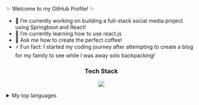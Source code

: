 ✨ Welcome to my GitHub Profile! ✨

- 🔭 I’m currently working on building a full-stack social media project using Springboot and React!
- 🌱 I’m currently learning how to use react.js
- 💬 Ask me how to create the perfect coffee!
- ⚡ Fun fact: I started my coding journey after attempting to create a blog for my family to see while I was away solo backpacking!



<h3 align="center"> Tech Stack</h3>
<p align="center"> 
  <img src="https://skillicons.dev/icons?i=git,js,html,css,java,react,postgresql" />
  </a>
</p>



<details>
  
<summary>My top languages</summary>

| Ability | Languages |               
|--------:|---------------|                
| Intermediate| Java      |                
| Intermediate| JavaScript|
| Intermediate| HTML      |
| Intermediate| CSS       |
| Basic| SQL  |                 
| Basic| Python|
  
 </details>







